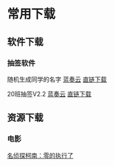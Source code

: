 # 常用下载
## 软件下载
### 抽签软件
随机生成同学的名字 [蓝奏云](https://www.lanzous.com/i29zthc) [直链下载](https://development23.baidupan.com/2018111814bb/2018/11/03/910eb9076bece29c53f466efb1730f84.zip?st=l3KPNyRI2fGorXTnEiABwA&q=%E9%9A%8F%E6%9C%BA%E7%94%9F%E6%88%90%E5%90%8C%E5%AD%A6%E5%90%8D%E5%AD%97.zip&e=1542523374&ip=39.181.180.196&fi=5553162&up=)

20班抽签V2.2 [蓝奏云](https://www.lanzous.com/i2a2gje) [直链下载](https://development49.baidupan.com/2018111814bb/2018/11/03/2eafc27540151c28998667e556bd456c.zip?st=s6rQ0Hx7CpfVzhEMkyiNcw&q=20%E7%8F%AD%E6%8A%BD%E7%AD%BE%20V2.2.zip&e=1542523628&ip=39.181.180.196&fi=5556584&up=)
## 资源下载
### 电影
[名侦探柯南：零的执行了](http://dl196.80s.im:920/1810/名侦探柯南：零的执行人/名侦探柯南：零的执行人.mp4)
